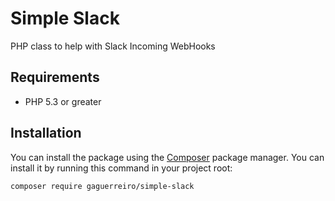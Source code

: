 # Simple Slack
PHP class to help with Slack Incoming WebHooks

## Requirements

* PHP 5.3 or greater

## Installation

You can install the package using the [Composer](https://getcomposer.org/) package manager. You can install it by running this command in your project root:

```sh
composer require gaguerreiro/simple-slack

